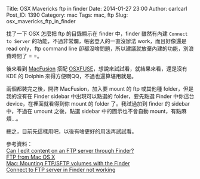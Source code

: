 Title: OSX Mavericks ftp in finder
Date: 2014-01-27 23:00
Author: carlcarl
Post_ID: 1390
Category: mac
Tags: mac, ftp
Slug: osx_mavericks_ftp_in_finder


找了一下 OSX 怎麼把 ftp 的目錄顯示在 finder 中，finder 雖然有內建 `Connect to Server` 的功能，不過非常爛，帳密登入的一直沒辦法 work，而且好像還是 read only，ftp command line 卻都沒啥問題，所以建議就放棄內建的功能，別浪費時間了 = =。

後來看到 [MacFusion] 搭配 [OSXFUSE]，想說來試試看，就結果來看，還是沒有 KDE 的 Dolphin 來得方便啊QQ，不過也還算堪用就是。

兩個都裝完之後，開啓 MacFusion，加入要 mount 的 ftp 或其他種 folder，但是我的沒有在 Finder sidebar 中出現可以點選的 folder，要先點選 Finder 中你這台 device，在裡面就看得到你 mount 的 folder 了。我試過加到 finder 的 sidebar 中，不過在 umount 之後，點選 sidebar 中的圖示也不會自動 mount，有點麻煩...。

總之，目前先這樣用吧，以後有啥更好的用法再試試看。


[MacFusion]: http://macfusionapp.org
[OSXFUSE]: http://osxfuse.github.io



參考資料：  
[Can I edit content on an FTP server through Finder?]  
[FTP from Mac OS X]  
[Mac: Mounting FTP/SFTP volumes with the Finder]  
[Connect to FTP server in Finder not working]


[Can I edit content on an FTP server through Finder?]: https://apple.stackexchange.com/questions/24699/can-i-edit-content-on-an-ftp-server-through-finder
[FTP from Mac OS X]: http://osxdaily.com/2011/02/07/ftp-from-mac/
[Mac: Mounting FTP/SFTP volumes with the Finder]: http://www.thxbye.de/mac/mac-mounting-ftpsftp-volumes-with-the-finder.html
[Connect to FTP server in Finder not working]: https://apple.stackexchange.com/questions/110965/connect-to-ftp-server-in-finder-not-working
